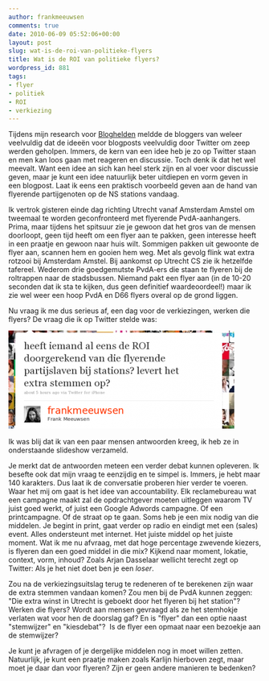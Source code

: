```yaml
---
author: frankmeeuwsen
comments: true
date: 2010-06-09 05:52:06+00:00
layout: post
slug: wat-is-de-roi-van-politieke-flyers
title: Wat is de ROI van politieke flyers?
wordpress_id: 881
tags:
- flyer
- politiek
- ROI
- verkiezing
---
```


Tijdens mijn research voor [Bloghelden](http://www.bloghelden.nl) meldde de bloggers van weleer veelvuldig dat de ideeën voor blogposts veelvuldig door Twitter om zeep werden geholpen. Immers, de kern van een idee heb je zo op Twitter staan en men kan loos gaan met reageren en discussie. Toch denk ik dat het wel meevalt. Want een idee an sich kan heel sterk zijn en al voer voor discussie geven, maar je kunt een idee natuurlijk beter uitdiepen en vorm geven in een blogpost. Laat ik eens een praktisch voorbeeld geven aan de hand van flyerende partijgenoten op de NS stations vandaag.

Ik vertrok gisteren einde dag richting Utrecht vanaf Amsterdam Amstel om tweemaal te worden geconfronteerd met flyerende PvdA-aanhangers. Prima, maar tijdens het spitsuur zie je gewoon dat het gros van de mensen doorloopt, geen tijd heeft om een flyer aan te pakken, geen interesse heeft in een praatje en gewoon naar huis wilt. Sommigen pakken uit gewoonte de flyer aan, scannen hem en gooien hem weg. Met als gevolg flink wat extra rotzooi bij Amsterdam Amstel. Bij aankomst op Utrecht CS zie ik hetzelfde tafereel. Wederom drie goedgemutste PvdA-ers die staan te flyeren bij de roltrappen naar de stadsbussen. Niemand pakt een flyer aan (in de 10-20 seconden dat ik sta te kijken, dus geen definitief waardeoordeel!) maar ik zie wel weer een hoop PvdA en D66 flyers overal op de grond liggen.

Nu vraag ik me dus serieus af, een dag voor de verkiezingen, werken die flyers? De vraag die ik op Twitter stelde was:

[![](../images/uploadimages/wt4c0eb40a623e4-e1276032084810.png)](../images/uploadimages/wt4c0eb40a623e4.png)

Ik was blij dat ik van een paar mensen antwoorden kreeg, ik heb ze in onderstaande slideshow verzameld.



Je merkt dat de antwoorden meteen een verder debat kunnen opleveren. Ik besefte ook dat mijn vraag te eenzijdig en te simpel is. Immers, je hebt maar 140 karakters. Dus laat ik de conversatie proberen hier verder te voeren. Waar het mij om gaat is het idee van accountability. Elk reclamebureau wat een campagne maakt zal de opdrachtgever moeten uitleggen waarom TV juist goed werkt, of juist een Google Adwords campagne. Of een printcampagne. Of de straat op te gaan. Soms heb je een mix nodig van die middelen. Je begint in print, gaat verder op radio en eindigt met een (sales) event. Alles ondersteunt met internet. Het juiste middel op het juiste moment. Wat ik me nu afvraag, met dat hoge percentage zwevende kiezers, is flyeren dan een goed middel in die mix? Kijkend naar moment, lokatie, context, vorm, inhoud? Zoals Arjan Dasselaar wellicht terecht zegt op Twitter: Als je het niet doet ben je een _loser_.

Zou na de verkiezingsuitslag terug te redeneren of te berekenen zijn waar de extra stemmen vandaan komen? Zou men bij de PvdA kunnen zeggen: "Die extra winst in Utrecht is geboekt door het flyeren bij het station"? Werken die flyers? Wordt aan mensen gevraagd als ze het stemhokje verlaten wat voor hen de doorslag gaf? En is "flyer" dan een optie naast "stemwijzer" en "kiesdebat"?  Is de flyer een opmaat naar een bezoekje aan de stemwijzer?

Je kunt je afvragen of je dergelijke middelen nog in moet willen zetten. Natuurlijk, je kunt een praatje maken zoals Karlijn hierboven zegt, maar moet je daar dan voor flyeren? Zijn er geen andere manieren te bedenken?
